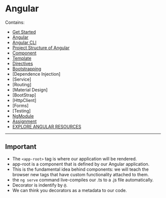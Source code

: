 # Angular

Contains:

- [Get Started](./Learning/Get_Started.md)
- [Angular](./Learning/Angular.md)
- [Angular CLI](./Learning/AngularCLI.md)
- [Project Structure of Angular](./Angular6-code/project-structure/README.md)
- [Component](./Learning/Component.md#component)
- [Template](./Learning/Template.md)
- [Directives](./Learning/Directives.md)
- [Bootstrapping](./Learning/Bootstrapping.md)
- [Dependence Injection]
- [Service]
- [Routing]
- [Material Design]
- [BootStrap]
- [HttpClient]
- [Forms]
- [Testing]
- [NgModule](./Learning/NgModule.md)
- [Assignment](./Assignment/README.md)
- [EXPLORE ANGULAR RESOURCES](https://angular.io/resources)

---

## Important

- The `<app-root>` tag is where our application will be rendered.
- app-root is a component that is defined by our Angular application.
- This is the fundamental idea behind components: we will teach the browser new tags that have custom functionality attached to them.
- the `ng serve` command live-compiles our .ts to a .js file automatically.
- Decorator is indentify by `@`.
- We can think you decorators as a metadata to our code.